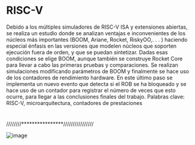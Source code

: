 # RISC-V
Debido a los múltiples simuladores de RISC-V ISA y extensiones abiertas, se realiza
un estudio donde se analizan ventajas e inconvenientes de los núcleos más importantes (BOOM, Ariane, Rocket, RiskyOO,. . . ) haciendo especial énfasis en las versiones que
modelen núcleos que soporten ejecución fuera de orden, y que se puedan sintetizar. Dadas
esas condiciones se elige BOOM, aunque también se construye Rocket Core para llevar a
cabo las primeras pruebas y comparaciones. Se realizan simulaciones modificando parámetros de BOOM y finalmente se hace uso de los contadores de rendimiento hardware.
En este último paso se implementa un nuevo evento que detecta si el ROB se ha bloqueado y se hace uso de un contador para registrar el número de veces que esto ocurre, para
llegar a las conclusiones finales del trabajo.
Palabras clave: RISC-V, microarquitectura, contadores de prestaciones
# 

////////****************////////////////

![image](https://user-images.githubusercontent.com/124218032/226794373-2ec5ac3c-630b-4b37-a0ed-01974e88073c.png)
